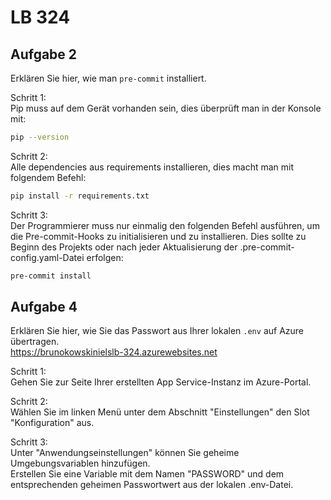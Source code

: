 # LB 324

## Aufgabe 2
Erklären Sie hier, wie man `pre-commit` installiert.

Schritt 1:   
Pip muss auf dem Gerät vorhanden sein, dies überprüft man in der Konsole mit:  
```bash
pip --version
```

Schritt 2:  
Alle dependencies aus requirements installieren, dies macht man mit folgendem Befehl:  
```bash
pip install -r requirements.txt
```

Schritt 3:  
Der Programmierer muss nur einmalig den folgenden Befehl ausführen, um die Pre-commit-Hooks zu initialisieren und zu installieren. 
Dies sollte zu Beginn des Projekts oder nach jeder Aktualisierung der .pre-commit-config.yaml-Datei erfolgen:  
```bash
pre-commit install
```


## Aufgabe 4
Erklären Sie hier, wie Sie das Passwort aus Ihrer lokalen `.env` auf Azure übertragen.  
https://brunokowskinielslb-324.azurewebsites.net

Schritt 1:  
Gehen Sie zur Seite Ihrer erstellten App Service-Instanz im Azure-Portal.

Schritt 2:  
Wählen Sie im linken Menü unter dem Abschnitt "Einstellungen" den Slot "Konfiguration" aus.

Schritt 3:  
Unter "Anwendungseinstellungen" können Sie geheime Umgebungsvariablen hinzufügen.  
Erstellen Sie eine Variable mit dem Namen "PASSWORD" und dem entsprechenden geheimen Passwortwert aus der lokalen .env-Datei.
